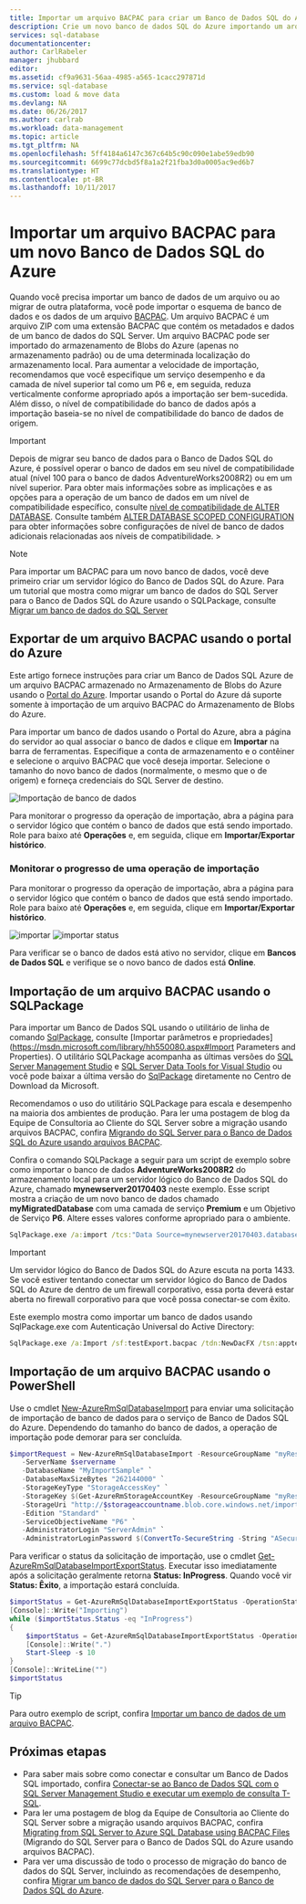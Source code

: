 ```yaml
---
title: Importar um arquivo BACPAC para criar um Banco de Dados SQL do Azure | Microsoft Docs
description: Crie um novo banco de dados SQL do Azure importando um arquivo BACPAC existente.
services: sql-database
documentationcenter: 
author: CarlRabeler
manager: jhubbard
editor: 
ms.assetid: cf9a9631-56aa-4985-a565-1cacc297871d
ms.service: sql-database
ms.custom: load & move data
ms.devlang: NA
ms.date: 06/26/2017
ms.author: carlrab
ms.workload: data-management
ms.topic: article
ms.tgt_pltfrm: NA
ms.openlocfilehash: 5ff4184a6147c367c64b5c90c090e1abe59edb90
ms.sourcegitcommit: 6699c77dcbd5f8a1a2f21fba3d0a0005ac9ed6b7
ms.translationtype: HT
ms.contentlocale: pt-BR
ms.lasthandoff: 10/11/2017
---
```

# <a name="import-a-bacpac-file-to-a-new-azure-sql-database"></a>Importar um arquivo BACPAC para um novo Banco de Dados SQL do Azure

Quando você precisa importar um banco de dados de um arquivo ou ao migrar de outra plataforma, você pode importar o esquema de banco de dados e os dados de um arquivo [BACPAC](https://msdn.microsoft.com/library/ee210546.aspx#Anchor_4). Um arquivo BACPAC é um arquivo ZIP com uma extensão BACPAC que contém os metadados e dados de um banco de dados do SQL Server. Um arquivo BACPAC pode ser importado do armazenamento de Blobs do Azure (apenas no armazenamento padrão) ou de uma determinada localização do armazenamento local. Para aumentar a velocidade de importação, recomendamos que você especifique um serviço desempenho e da camada de nível superior tal como um P6 e, em seguida, reduza verticalmente conforme apropriado após a importação ser bem-sucedida. Além disso, o nível de compatibilidade do banco de dados após a importação baseia-se no nível de compatibilidade do banco de dados de origem. 

> [!IMPORTANT] 
> Depois de migrar seu banco de dados para o Banco de Dados SQL do Azure, é possível operar o banco de dados em seu nível de compatibilidade atual (nível 100 para o banco de dados AdventureWorks2008R2) ou em um nível superior. Para obter mais informações sobre as implicações e as opções para a operação de um banco de dados em um nível de compatibilidade específico, consulte [nível de compatibilidade de ALTER DATABASE](https://docs.microsoft.com/sql/t-sql/statements/alter-database-transact-sql-compatibility-level). Consulte também [ALTER DATABASE SCOPED CONFIGURATION](https://docs.microsoft.com/sql/t-sql/statements/alter-database-scoped-configuration-transact-sql) para obter informações sobre configurações de nível de banco de dados adicionais relacionadas aos níveis de compatibilidade.   >

> [!NOTE]
> Para importar um BACPAC para um novo banco de dados, você deve primeiro criar um servidor lógico do Banco de Dados SQL do Azure. Para um tutorial que mostra como migrar um banco de dados do SQL Server para o Banco de Dados SQL do Azure usando o SQLPackage, consulte [Migrar um banco de dados do SQL Server](sql-database-migrate-your-sql-server-database.md)
>

## <a name="import-from-a-bacpac-file-using-azure-portal"></a>Exportar de um arquivo BACPAC usando o portal do Azure

Este artigo fornece instruções para criar um Banco de Dados SQL Azure de um arquivo BACPAC armazenado no Armazenamento de Blobs do Azure usando o [Portal do Azure](https://portal.azure.com). Importar usando o Portal do Azure dá suporte somente à importação de um arquivo BACPAC do Armazenamento de Blobs do Azure.

Para importar um banco de dados usando o Portal do Azure, abra a página do servidor ao qual associar o banco de dados e clique em **Importar** na barra de ferramentas. Especifique a conta de armazenamento e o contêiner e selecione o arquivo BACPAC que você deseja importar. Selecione o tamanho do novo banco de dados (normalmente, o mesmo que o de origem) e forneça credenciais do SQL Server de destino.  

   ![Importação de banco de dados](./media/sql-database-import/import.png)

Para monitorar o progresso da operação de importação, abra a página para o servidor lógico que contém o banco de dados que está sendo importado. Role para baixo até **Operações** e, em seguida, clique em **Importar/Exportar histórico**.

### <a name="monitor-the-progress-of-an-import-operation"></a>Monitorar o progresso de uma operação de importação

Para monitorar o progresso da operação de importação, abra a página para o servidor lógico que contém o banco de dados que está sendo importado. Role para baixo até **Operações** e, em seguida, clique em **Importar/Exportar histórico**.
   
   ![importar](./media/sql-database-import/import-history.png) ![importar status](./media/sql-database-import/import-status.png)

Para verificar se o banco de dados está ativo no servidor, clique em **Bancos de Dados SQL** e verifique se o novo banco de dados está **Online**.

## <a name="import-from-a-bacpac-file-using-sqlpackage"></a>Importação de um arquivo BACPAC usando o SQLPackage

Para importar um Banco de Dados SQL usando o utilitário de linha de comando [SqlPackage](https://msdn.microsoft.com/library/hh550080.aspx), consulte [Importar parâmetros e propriedades](https://msdn.microsoft.com/library/hh550080.aspx#Import Parameters and Properties). O utilitário SQLPackage acompanha as últimas versões do [SQL Server Management Studio](https://msdn.microsoft.com/library/mt238290.aspx) e [SQL Server Data Tools for Visual Studio](https://msdn.microsoft.com/library/mt204009.aspx) ou você pode baixar a última versão do [SqlPackage](https://www.microsoft.com/download/details.aspx?id=53876) diretamente no Centro de Download da Microsoft.

Recomendamos o uso do utilitário SQLPackage para escala e desempenho na maioria dos ambientes de produção. Para ler uma postagem de blog da Equipe de Consultoria ao Cliente do SQL Server sobre a migração usando arquivos BACPAC, confira [Migrando do SQL Server para o Banco de Dados SQL do Azure usando arquivos BACPAC](https://blogs.msdn.microsoft.com/sqlcat/2016/10/20/migrating-from-sql-server-to-azure-sql-database-using-bacpac-files/).

Confira o comando SQLPackage a seguir para um script de exemplo sobre como importar o banco de dados **AdventureWorks2008R2** do armazenamento local para um servidor lógico do Banco de Dados SQL do Azure, chamado **mynewserver20170403** neste exemplo. Esse script mostra a criação de um novo banco de dados chamado **myMigratedDatabase** com uma camada de serviço **Premium** e um Objetivo de Serviço **P6**. Altere esses valores conforme apropriado para o ambiente.

```cmd
SqlPackage.exe /a:import /tcs:"Data Source=mynewserver20170403.database.windows.net;Initial Catalog=myMigratedDatabase;User Id=ServerAdmin;Password=<change_to_your_password>" /sf:AdventureWorks2008R2.bacpac /p:DatabaseEdition=Premium /p:DatabaseServiceObjective=P6
```

> [!IMPORTANT]
> Um servidor lógico do Banco de Dados SQL do Azure escuta na porta 1433. Se você estiver tentando conectar um servidor lógico do Banco de Dados SQL do Azure de dentro de um firewall corporativo, essa porta deverá estar aberta no firewall corporativo para que você possa conectar-se com êxito.
>

Este exemplo mostra como importar um banco de dados usando SqlPackage.exe com Autenticação Universal do Active Directory:

```cmd
SqlPackage.exe /a:Import /sf:testExport.bacpac /tdn:NewDacFX /tsn:apptestserver.database.windows.net /ua:True /tid:"apptest.onmicrosoft.com"
```

## <a name="import-from-a-bacpac-file-using-powershell"></a>Importação de um arquivo BACPAC usando o PowerShell

Use o cmdlet [New-AzureRmSqlDatabaseImport](/powershell/module/azurerm.sql/new-azurermsqldatabaseimport) para enviar uma solicitação de importação de banco de dados para o serviço de Banco de Dados SQL do Azure. Dependendo do tamanho do banco de dados, a operação de importação pode demorar para ser concluída.

 ```powershell
 $importRequest = New-AzureRmSqlDatabaseImport -ResourceGroupName "myResourceGroup" `
    -ServerName $servername `
    -DatabaseName "MyImportSample" `
    -DatabaseMaxSizeBytes "262144000" `
    -StorageKeyType "StorageAccessKey" `
    -StorageKey $(Get-AzureRmStorageAccountKey -ResourceGroupName "myResourceGroup" -StorageAccountName $storageaccountname).Value[0] `
    -StorageUri "http://$storageaccountname.blob.core.windows.net/importsample/sample.bacpac" `
    -Edition "Standard" `
    -ServiceObjectiveName "P6" `
    -AdministratorLogin "ServerAdmin" `
    -AdministratorLoginPassword $(ConvertTo-SecureString -String "ASecureP@assw0rd" -AsPlainText -Force)

 ```

Para verificar o status da solicitação de importação, use o cmdlet [Get-AzureRmSqlDatabaseImportExportStatus](/powershell/module/azurerm.sql/get-azurermsqldatabaseimportexportstatus). Executar isso imediatamente após a solicitação geralmente retorna **Status: InProgress**. Quando você vir **Status: Êxito**, a importação estará concluída.

```powershell
$importStatus = Get-AzureRmSqlDatabaseImportExportStatus -OperationStatusLink $importRequest.OperationStatusLink
[Console]::Write("Importing")
while ($importStatus.Status -eq "InProgress")
{
    $importStatus = Get-AzureRmSqlDatabaseImportExportStatus -OperationStatusLink $importRequest.OperationStatusLink
    [Console]::Write(".")
    Start-Sleep -s 10
}
[Console]::WriteLine("")
$importStatus
```

> [!TIP]
Para outro exemplo de script, confira [Importar um banco de dados de um arquivo BACPAC](scripts/sql-database-import-from-bacpac-powershell.md).

## <a name="next-steps"></a>Próximas etapas
* Para saber mais sobre como conectar e consultar um Banco de Dados SQL importado, confira [Conectar-se ao Banco de Dados SQL com o SQL Server Management Studio e executar um exemplo de consulta T-SQL](sql-database-connect-query-ssms.md).
* Para ler uma postagem de blog da Equipe de Consultoria ao Cliente do SQL Server sobre a migração usando arquivos BACPAC, confira [Migrating from SQL Server to Azure SQL Database using BACPAC Files](https://blogs.msdn.microsoft.com/sqlcat/2016/10/20/migrating-from-sql-server-to-azure-sql-database-using-bacpac-files/) (Migrando do SQL Server para o Banco de Dados SQL do Azure usando arquivos BACPAC).
* Para ver uma discussão de todo o processo de migração do banco de dados do SQL Server, incluindo as recomendações de desempenho, confira [Migrar um banco de dados do SQL Server para o Banco de Dados SQL do Azure](sql-database-cloud-migrate.md).



